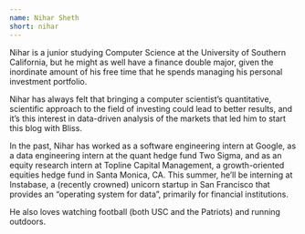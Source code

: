 ```yaml
---
name: Nihar Sheth
short: nihar
---
```


Nihar is a junior studying Computer Science at the University of Southern California, but he might as well have a finance double major, given the inordinate amount of his free time that he spends managing his personal investment portfolio.

Nihar has always felt that bringing a computer scientist’s quantitative, scientific approach to the field of investing could lead to better results, and it’s this interest in data-driven analysis of the markets that led him to start this blog with Bliss.

In the past, Nihar has worked as a software engineering intern at Google, as a data engineering intern at the quant hedge fund Two Sigma, and as an equity research intern at Topline Capital Management, a growth-oriented equities hedge fund in Santa Monica, CA. This summer, he’ll be interning at Instabase, a (recently crowned) unicorn startup in San Francisco that provides an “operating system for data”, primarily for financial institutions.

He also loves watching football (both USC and the Patriots) and running outdoors.
